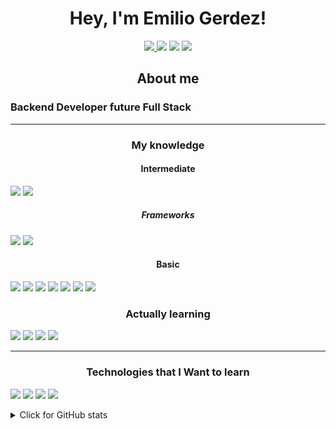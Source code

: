 <h1 align="center">Hey, I'm Emilio Gerdez!</h1>
<p align="center">
  <a href="https://www.linkedin.com/in/emilio-gerdez-85304a206/"><img src= "https://img.shields.io/badge/LinkedIn-0077B5?style=for-the-badge&logo=linkedin&logoColor=white"/> </a>
  <a href="https://twitter.com/GerdezEmilio">
  <img src="https://img.shields.io/badge/Twitter-1DA1F2?style=for-the-badge&logo=twitter&logoColor=white"/></a>
  <a href="https://www.codewars.com/users/EmilioGerdez">
  <img src="https://img.shields.io/badge/Codewars-B1361E?style=for-the-badge&logo=Codewars&logoColor=white"/></a> 
  <a href="emiliojgerdezd@gmail.com"><img src="https://img.shields.io/badge/Gmail-D14836?style=for-the-badge&logo=gmail&logoColor=white"/></a>

</p>

<h2 align="center">About me</h2>

<h3>Backend Developer future Full Stack</h3>

<ul>
</ul>


<hr />

<h3 align="center">My knowledge</h3>
<h4 align="center">Intermediate</h4>
<p>
<a href="https://github.com/topics/python"><img src="https://img.shields.io/badge/Python-3776AB?style=for-the-badge&logo=python&logoColor=white"/></a>
<a href="https://github.com/topics/go"><img src="https://img.shields.io/badge/Go-00ADD8?style=for-the-badge&logo=go&logoColor=white"/></a>

</p>
<h5 align="center">Frameworks</h5>
<p>
 <a href="https://github.com/django/django"> <img src="https://img.shields.io/badge/Django-092E20?style=for-the-badge&logo=django&logoColor=white"/></a>
  <a href="https://github.com/gin-gonic/gin"><img src="https://img.shields.io/badge/-gin%20gonic-brightgreen"/></a>
    
</p>
<h4 align="center">Basic</h4>
<p>
<a href="https://github.com/topics/dart"><img src="https://img.shields.io/badge/Dart-0175C2?style=for-the-badge&logo=dart&logoColor=white"/></a>
<a href="https://github.com/flutter/flutter"><img src="https://img.shields.io/badge/Flutter-02569B?style=for-the-badge&logo=flutter&logoColor=white"/></a>
<a href="https://github.com/topics/postgresql"><img src="https://img.shields.io/badge/PostgreSQL-316192?style=for-the-badge&logo=postgresql&logoColor=white"/></a>
<a href="https://github.com/topics/mongodb"><img src="https://img.shields.io/badge/MongoDB-4EA94B?style=for-the-badge&logo=mongodb&logoColor=white"/></a>
<a href="https://github.com/sqlite/sqlite"><img src="https://img.shields.io/badge/SQLite-07405E?style=for-the-badge&logo=sqlite&logoColor=white"/></a>
<a href="https://github.com/topics/javascript"><img src="https://img.shields.io/badge/JavaScript-323330?style=for-the-badge&logo=javascript&logoColor=F7DF1E"/></a>
<a href="https://github.com/topics/html5"><img src="https://img.shields.io/badge/HTML5-E34F26?style=for-the-badge&logo=html5&logoColor=white"/></a>

</p>

<h3 align="center">Actually learning</h3>
<p>
<a href="https://github.com/go-gorm/gorm"><img src="https://img.shields.io/badge/-GORM-brightgreen"/></a>
<a href="https://github.com/spf13/cobra"><img src="https://img.shields.io/badge/-COBRA-brightgreen"/></a>
<a href="https://github.com/99designs/gqlgen"><img src="https://img.shields.io/badge/-GRAPHQL-brightgreen"/></a>
<a href="https://github.com/grpc/grpc-go"><img src="https://img.shields.io/badge/-GRPC-brightgreen"/></a>
    
</p>
<hr />

<h3 align="center">Technologies that I Want to learn</h3>

<p>
  <a href="https://github.com/topics/docker"><img src="https://img.shields.io/badge/Docker-2CA5E0?style=for-the-badge&logo=docker&logoColor=white"/></a>
  <a href="https://github.com/topics/react"><img src="https://img.shields.io/badge/React-20232A?style=for-the-badge&logo=react&logoColor=61DAFB" /></a>
  <a href="https://github.com/topics/heroku"><img src="https://img.shields.io/badge/Heroku-430098?style=for-the-badge&logo=heroku&logoColor=whitek" /></a>
  <a href="https://github.com/topics/aws"><img src="https://img.shields.io/badge/Amazon_AWS-232F3E?style=for-the-badge&logo=amazon-aws&logoColor=white"/></a>
</p>


<details>
  <summary>Click for GitHub stats</summary>
  <p align="center">
    <img src="https://github-profile-summary-cards.vercel.app/api/cards/profile-details?username=EMILIOGERDEZ&theme=nord_dark" alt="Resumen" />
    <img src="https://github-profile-summary-cards.vercel.app/api/cards/repos-per-language?username=EMILIOGERDEZ&theme=nord_dark" alt="Top languages" />
    <img src="https://github-profile-summary-cards.vercel.app/api/cards/stats?username=EMILIOGERDEZ&theme=nord_dark" alt="Stats" />
  </p>
</details>